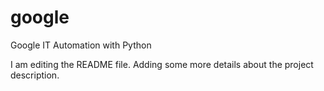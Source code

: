 # google
 Google IT Automation with Python 


I am editing the README file. Adding some more details about the project description.
